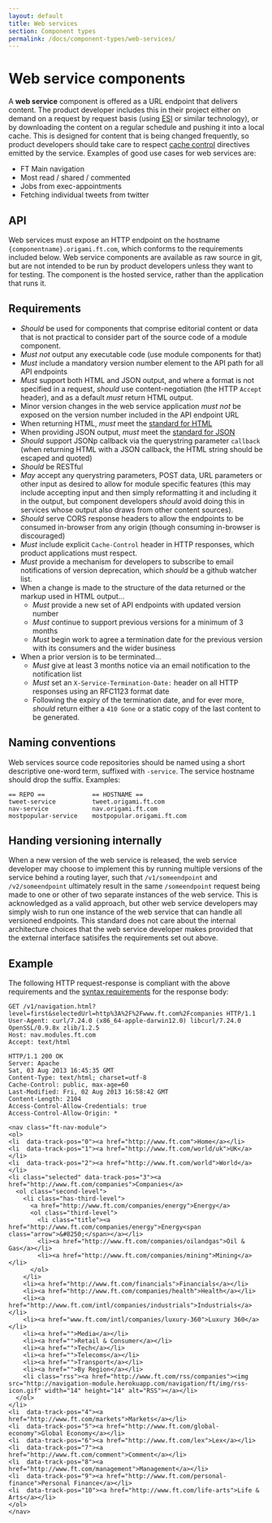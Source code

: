 ```yaml
---
layout: default
title: Web services
section: Component types
permalink: /docs/component-types/web-services/
---
```


# Web service components

A **web service** component is offered as a URL endpoint that delivers content.  The product developer includes this in their project either on demand on a request by request basis (using [ESI](http://en.wikipedia.org/wiki/Edge_Side_Includes) or similar technology), or by downloading the content on a regular schedule and pushing it into a local cache.  This is designed for content that is being changed frequently, so product developers should take care to respect [cache control](http://www.w3.org/Protocols/rfc2616/rfc2616-sec14.html#sec14.9) directives emitted by the service.  Examples of good use cases for web services are:

* FT Main navigation
* Most read / shared / commented
* Jobs from exec-appointments
* Fetching individual tweets from twitter

## API

Web services must expose an HTTP endpoint on the hostname `{componentname}.origami.ft.com`, which conforms to the requirements included below.  Web service components are available as raw source in git, but are not intended to be run by product developers unless they want to for testing.  The component is the hosted service, rather than the application that runs it.

## Requirements

* *Should* be used for components that comprise editorial content or data that is not practical to consider part of the source code of a module component.
* *Must not* output any executable code (use module components for that)
* *Must* include a mandatory version number element to the API path for all API endpoints
* *Must* support both HTML and JSON output, and where a format is not specified in a request, *should* use content-negotiation (the HTTP `Accept` header), and as a default *must* return HTML output.
* Minor version changes in the web service application *must not* be exposed on the version number included in the API endpoint URL
* When returning HTML, *must* meet the [standard for HTML](/docs/syntax-requirements)
* When providing JSON output, *must* meet the [standard for JSON](/docs/syntax-requirements)
* *Should* support JSONp callback via the querystring parameter `callback` (when returning HTML with a JSON callback, the HTML string should be escaped and quoted)
* *Should* be RESTful
* *May* accept any querystring parameters, POST data, URL parameters or other input as desired to allow for module specific features (this may include accepting input and then simply reformatting it and including it in the output, but component developers *should* avoid doing this in services whose output also draws from other content sources).
* *Should* serve CORS response headers to allow the endpoints to be consumed in-browser from any origin (though consuming in-browser is discouraged)
* *Must* include explicit `Cache-Control` header in HTTP responses, which product applications must respect.
* *Must* provide a mechanism for developers to subscribe to email notifications of version deprecation, which *should* be a github watcher list.
* When a change is made to the structure of the data returned or the markup used in HTML output...
	* *Must* provide a new set of API endpoints with updated version number
	* *Must* continue to support previous versions for a minimum of 3 months
	* *Must* begin work to agree a termination date for the previous version with its consumers and the wider business
* When a prior version is to be terminated...
	* *Must* give at least 3 months notice via an email notification to the notification list
	* *Must* set an `X-Service-Termination-Date:` header on all HTTP responses using an RFC1123 format date
	* Following the expiry of the termination date, and for ever more, *should* return either a `410 Gone` or a static copy of the last content to be generated.

## Naming conventions

Web services source code repositories should be named using a short descriptive one-word term, suffixed with `-service`.  The service hostname should drop the suffix.  Examples:

	== REPO ==             == HOSTNAME ==
	tweet-service          tweet.origami.ft.com
	nav-service            nav.origami.ft.com
	mostpopular-service    mostpopular.origami.ft.com

## Handing versioning internally

When a new version of the web service is released, the web service developer may choose to implement this by running multiple versions of the service behind a routing layer, such that `/v1/someendpoint` and `/v2/someendpoint` ultimately result in the same `/someendpoint` request being made to one or other of two separate instances of the web service.  This is acknowledged as a valid approach, but other web service developers may simply wish to run one instance of the web service that can handle all versioned endpoints.  This standard does not care about the internal architecture choices that the web service developer makes provided that the external interface satisifes the requirements set out above.

## Example

The following HTTP request-response is compliant with the above requirements and the [syntax requirements](/docs/syntax-requirements) for the response body:

	GET /v1/navigation.html?level=first&selectedUrl=http%3A%2F%2Fwww.ft.com%2Fcompanies HTTP/1.1
	User-Agent: curl/7.24.0 (x86_64-apple-darwin12.0) libcurl/7.24.0 OpenSSL/0.9.8x zlib/1.2.5
	Host: nav.modules.ft.com
	Accept: text/html

	HTTP/1.1 200 OK
	Server: Apache
	Sat, 03 Aug 2013 16:45:35 GMT
	Content-Type: text/html; charset=utf-8
	Cache-Control: public, max-age=60
	Last-Modified: Fri, 02 Aug 2013 16:58:42 GMT
	Content-Length: 2104
	Access-Control-Allow-Credentials: true
	Access-Control-Allow-Origin: *

	<nav class="ft-nav-module">
	<ol>
	<li  data-track-pos="0"><a href="http://www.ft.com">Home</a></li>
	<li  data-track-pos="1"><a href="http://www.ft.com/world/uk">UK</a></li>
	<li  data-track-pos="2"><a href="http://www.ft.com/world">World</a></li>
	<li class="selected" data-track-pos="3"><a href="http://www.ft.com/companies">Companies</a>
	  <ol class="second-level">
	    <li class="has-third-level">
	      <a href="http://www.ft.com/companies/energy">Energy</a>
	      <ol class="third-level">
	        <li class="title"><a href="http://www.ft.com/companies/energy">Energy<span class="arrow">&#8250;</span></a></li>
	        <li><a href="http://www.ft.com/companies/oilandgas">Oil & Gas</a></li>
	        <li><a href="http://www.ft.com/companies/mining">Mining</a></li>
	      </ol>
	    </li>
	    <li><a href="http://www.ft.com/financials">Financials</a></li>
	    <li><a href="http://www.ft.com/companies/health">Health</a></li>
	    <li><a href="http://www.ft.com/intl/companies/industrials">Industrials</a></li>
	    <li><a href="www.ft.com/intl/companies/luxury-360">Luxury 360</a></li>
	    <li><a href="">Media</a></li>
	    <li><a href="">Retail & Consumer</a></li>
	    <li><a href="">Tech</a></li>
	    <li><a href="">Telecoms</a></li>
	    <li><a href="">Transport</a></li>
	    <li><a href="">By Region</a></li>
	    <li class="rss"><a href="http://www.ft.com/rss/companies"><img src="http://navigation-module.herokuapp.com/navigation/ft/img/rss-icon.gif" width="14" height="14" alt="RSS"></a></li>
	  </ol>
	</li>
	<li  data-track-pos="4"><a href="http://www.ft.com/markets">Markets</a></li>
	<li  data-track-pos="5"><a href="http://www.ft.com/global-economy">Global Economy</a></li>
	<li  data-track-pos="6"><a href="http://www.ft.com/lex">Lex</a></li>
	<li  data-track-pos="7"><a href="http://www.ft.com/comment">Comment</a></li>
	<li  data-track-pos="8"><a href="http://www.ft.com/management">Management</a></li>
	<li  data-track-pos="9"><a href="http://www.ft.com/personal-finance">Personal Finance</a></li>
	<li  data-track-pos="10"><a href="http://www.ft.com/life-arts">Life & Arts</a></li>
	</ol>
	</nav>
